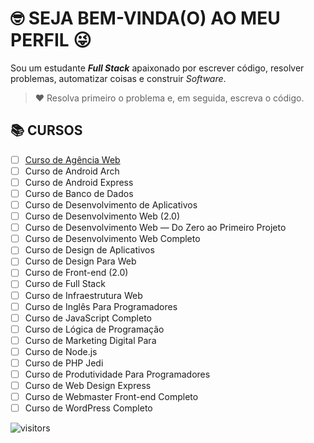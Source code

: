 <!-- TÍTULO PRINCIPAL -->
# :nerd_face: **SEJA BEM-VINDA(O) AO MEU PERFIL** :stuck_out_tongue_winking_eye:
<!-- DESCRIÇÃO -->
Sou um estudante __*Full Stack*__ apaixonado por escrever código, resolver problemas, automatizar coisas e construir _Software_.
<!-- CITAÇÕES -->
> :heart: Resolva primeiro o problema e, em seguida, escreva o código.
<!-- CONTATOS -->
<!-- CURSOS -->
## :books: **CURSOS**
- [ ] [Curso de Agência Web](https://github.com/Devsgeeknerd/curso-de-agencia-web "Ir Para o Curso")
- [ ] Curso de Android Arch
- [ ] Curso de Android Express
- [ ] Curso de Banco de Dados
- [ ] Curso de Desenvolvimento de Aplicativos
- [ ] Curso de Desenvolvimento Web (2.0)
- [ ] Curso de Desenvolvimento Web — Do Zero ao Primeiro Projeto
- [ ] Curso de Desenvolvimento Web Completo
- [ ] Curso de Design de Aplicativos
- [ ] Curso de Design Para Web
- [ ] Curso de Front-end (2.0)
- [ ] Curso de Full Stack
- [ ] Curso de Infraestrutura Web
- [ ] Curso de Inglês Para Programadores
- [ ] Curso de JavaScript Completo
- [ ] Curso de Lógica de Programação
- [ ] Curso de Marketing Digital Para 
- [ ] Curso de Node.js
- [ ] Curso de PHP Jedi
- [ ] Curso de Produtividade Para Programadores
- [ ] Curso de Web Design Express
- [ ] Curso de Webmaster Front-end Completo
- [ ] Curso de WordPress Completo
<!-- PROJETOS DOS CURSOS -->
<!-- LINGUAGENS DE PROGRAMAÇÃO -->
<!-- FRAMEWORKS -->
<!-- BIBLIOTECAS -->
<!-- FERRAMENTAS -->
<!-- ESTATÍSTICAS DO GIHUB -->
<!-- RANK DAS LINGUAGENS -->
<!-- CONTADOR DE VISITAS -->
![visitors](https://visitor-badge.glitch.me/badge?page_id=Devsgeeknerd.Devsgeeknerd "Total de Visitas")
